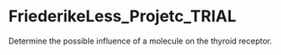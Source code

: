 # FriederikeLess_Projetc_TRIAL
Determine the possible influence of a molecule on the thyroid receptor.
